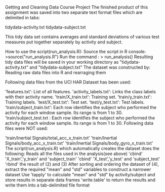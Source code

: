 Getting and Cleaning Data Course Project
The finished product of this assignment was saved into two separate text format files which are delimited in tabs:

tidydata-activity.txt tidydata-subject.txt

This tidy data set contains averages and standard deviations of various test measures put together separately by activity and subject.

How to use the script(run_analysis.R):
Source the script in R console: >source("run_analysis.R")
Run the command : > run_analysis()
Resulting tidy data files will be saved in your working directory as "tidydata-activity.txt" and "tidydata-subject.txt"
The dataset was constructed by:
Reading raw data files into R and rearraging them

Following data files from the UCI HAR Dataset has been used:

'features.txt': List of all features.
'activity_labels.txt': Links the class labels with their activity name.
'train/X_train.txt': Training set.
'train/y_train.txt': Training labels.
'test/X_test.txt': Test set.
'test/y_test.txt': Test labels.
'train/subject_train.txt': Each row identifies the subject who performed the activity for each window sample. Its range is from 1 to 30.
'train/subject_test.txt : Each row identifies the subject who performed the activity for each window sample. Its range is from 1 to 30.
Following data files were NOT used:

'train/Inertial Signals/total_acc_x_train.txt'
'train/Inertial Signals/body_acc_x_train.txt'
'train/Inertial Signals/body_gyro_x_train.txt'
The script(run_analysis.R) which automatically creates the dataset does the following:
Reads all the files used in the analysis(see above)
'cbind' 'X_train','y_train' and 'subject_train'
'cbind' 'X_test','y_test' and 'subject_test'
'rbind' the result of (2) and (3)
After sorting and ordering the dataset of (4), extract the required "mean" and "std" variables to construct a narrower dataset
Use 'tapply' to calculate "mean" and "std" by activity/subject and store results in separate data frames
'write.table' to return the results and write them into a tab-delimited file format
